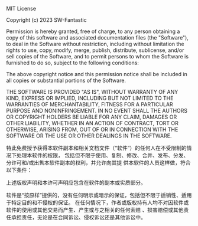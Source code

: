 MIT License

Copyright (c) 2023 SW-Fantastic

Permission is hereby granted, free of charge, to any person obtaining a copy
of this software and associated documentation files (the "Software"), to deal
in the Software without restriction, including without limitation the rights
to use, copy, modify, merge, publish, distribute, sublicense, and/or sell
copies of the Software, and to permit persons to whom the Software is
furnished to do so, subject to the following conditions:

The above copyright notice and this permission notice shall be included in all
copies or substantial portions of the Software.

THE SOFTWARE IS PROVIDED "AS IS", WITHOUT WARRANTY OF ANY KIND, EXPRESS OR
IMPLIED, INCLUDING BUT NOT LIMITED TO THE WARRANTIES OF MERCHANTABILITY,
FITNESS FOR A PARTICULAR PURPOSE AND NONINFRINGEMENT. IN NO EVENT SHALL THE
AUTHORS OR COPYRIGHT HOLDERS BE LIABLE FOR ANY CLAIM, DAMAGES OR OTHER
LIABILITY, WHETHER IN AN ACTION OF CONTRACT, TORT OR OTHERWISE, ARISING FROM,
OUT OF OR IN CONNECTION WITH THE SOFTWARE OR THE USE OR OTHER DEALINGS IN THE
SOFTWARE.


特此免费授予获得本软件副本和相关文档文件（“软件”）的任何人在不受限制的情况下处理本软件的权限，
包括但不限于使用、复制、修改、合并、发布、分发、分许可和/或出售本软件副本的权利，并允许向其提
供本软件的人员这样做，符合以下条件：

上述版权声明和本许可声明应包含在软件的副本或实质部分。

软件是“按原样”提供的，没有任何明示或暗示的保证，包括但不限于适销性、适用于特定目的和不侵权的保证。
在任何情况下，作者或版权持有人均不对因软件或软件的使用或其他交易而产生、产生或与之相关的任何索赔
、损害赔偿或其他责任承担责任，无论是在合同诉讼、侵权诉讼还是其他诉讼中。
